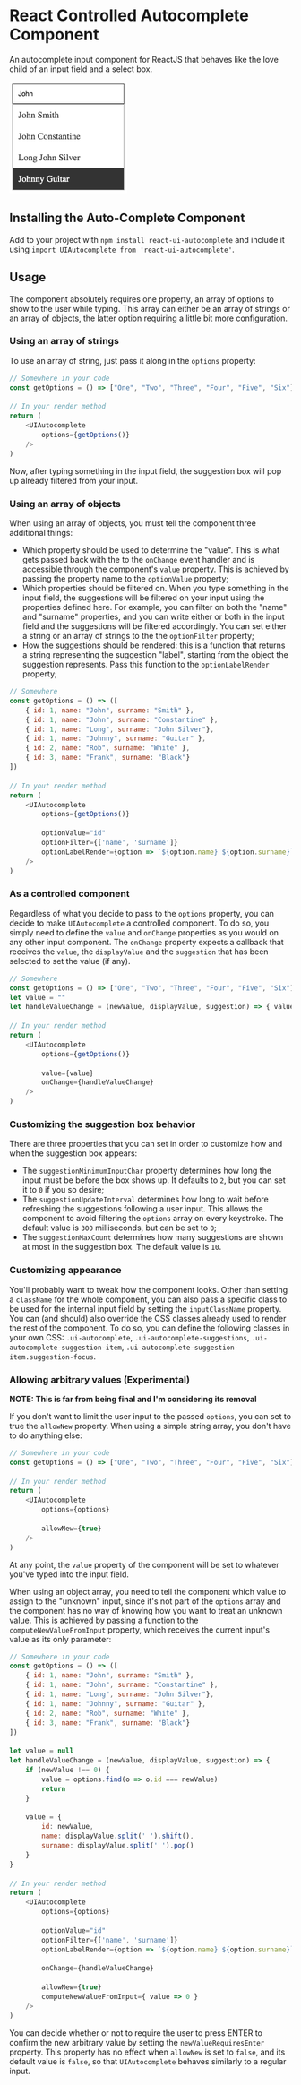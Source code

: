 # React Controlled Autocomplete Component

An autocomplete input component for ReactJS that behaves like the love child of an input field and a select box. 

<img src="./ui-autocomplete.png" alt="ReactUI Autocomplete" height="199px" />

## Installing the Auto-Complete Component

Add to your project with `npm install react-ui-autocomplete` and include it using `import UIAutocomplete from 'react-ui-autocomplete'`.

## Usage

The component absolutely requires one property, an array of options to show to the user while typing. This array can either be an array of strings or an array of objects, the latter option requiring a little bit more configuration.

### Using an array of strings

To use an array of string, just pass it along in the `options` property:

```javascript
// Somewhere in your code
const getOptions = () => ["One", "Two", "Three", "Four", "Five", "Six"]

// In your render method
return (
    <UIAutocomplete
        options={getOptions()}
    />
)
```

Now, after typing something in the input field, the suggestion box will pop up already filtered from your input.

### Using an array of objects

When using an array of objects, you must tell the component three additional things:

- Which property should be used to determine the "value". This is what gets passed back with the to the `onChange` event handler and is accessible through the component's `value` property. This is achieved by passing the property name to the `optionValue` property;
- Which properties should be filtered on. When you type something in the input field, the suggestions will be filtered on your input using the properties defined here. For example, you can filter on both the "name" and "surname" properties, and you can write either or both in the input field and the suggestions will be filtered accordingly. You can set either a string or an array of strings to the the `optionFilter` property;
- How the suggestions should be rendered: this is a function that returns a string representing the suggestion "label", starting from the object the suggestion represents. Pass this function to the `optionLabelRender` property;

```javascript
// Somewhere
const getOptions = () => ([
    { id: 1, name: "John", surname: "Smith" },
    { id: 1, name: "John", surname: "Constantine" },
    { id: 1, name: "Long", surname: "John Silver"},
    { id: 1, name: "Johnny", surname: "Guitar" },
    { id: 2, name: "Rob", surname: "White" },
    { id: 3, name: "Frank", surname: "Black"}
])

// In yout render method
return (
    <UIAutocomplete
        options={getOptions()}

        optionValue="id"
        optionFilter={['name', 'surname']}
        optionLabelRender={option => `${option.name} ${option.surname}`}
    />
)
```

### As a controlled component

Regardless of what you decide to pass to the `options` property, you can decide to make `UIAutocomplete` a controlled component. To do so, you simply need to define the `value` and `onChange` properties as you would on any other input component. The `onChange` property expects a callback that receives the `value`, the `displayValue` and the `suggestion` that has been selected to set the value (if any).

```javascript
// Somewhere
const getOptions = () => ["One", "Two", "Three", "Four", "Five", "Six"]
let value = ""
let handleValueChange = (newValue, displayValue, suggestion) => { value = newValue }

// In your render method
return (
    <UIAutocomplete
        options={getOptions()}

        value={value}
        onChange={handleValueChange}
    />
)
```

### Customizing the suggestion box behavior

There are three properties that you can set in order to customize how and when the suggestion box appears:

- The `suggestionMinimumInputChar` property determines how long the input must be before the box shows up. It defaults to `2`, but you can set it to `0` if you so desire;
- The `suggestionUpdateInterval` determines how long to wait before refreshing the suggestions following a user input. This allows the component to avoid filtering the `options` array on every keystroke. The default value is `300` milliseconds, but can be set to `0`;
- The `suggestionMaxCount` determines how many suggestions are shown at most in the suggestion box. The default value is `10`.

### Customizing appearance

You'll probably want to tweak how the component looks. Other than setting a `className` for the whole component, you can also pass a specific class to be used for the internal input field by setting the `inputClassName` property. You can (and should) also override the CSS classes already used to render the rest of the component. To do so, you can define the following classes in your own CSS: `.ui-autocomplete`, `.ui-autocomplete-suggestions`, `.ui-autocomplete-suggestion-item`, `.ui-autocomplete-suggestion-item.suggestion-focus`.

### Allowing arbitrary values (Experimental)

**NOTE: This is far from being final and I'm considering its removal**

If you don't want to limit the user input to the passed `options`, you can set to true the `allowNew` property. When using a simple string array, you don't have to do anything else:

```javascript
// Somewhere in your code
const getOptions = () => ["One", "Two", "Three", "Four", "Five", "Six"]

// In your render method
return (
    <UIAutocomplete
        options={options}

        allowNew={true}
    />
)
```

At any point, the `value` property of the component will be set to whatever you've typed into the input field.

When using an object array, you need to tell the component which value to assign to the "unknown" input, since it's not part of the `options` array and the component has no way of knowing how you want to treat an unknown value. This is achieved by passing a function to the `computeNewValueFromInput` property, which receives the current input's value as its only parameter:

```javascript
// Somewhere in your code
const getOptions = () => ([
    { id: 1, name: "John", surname: "Smith" },
    { id: 1, name: "John", surname: "Constantine" },
    { id: 1, name: "Long", surname: "John Silver"},
    { id: 1, name: "Johnny", surname: "Guitar" },
    { id: 2, name: "Rob", surname: "White" },
    { id: 3, name: "Frank", surname: "Black"}
])

let value = null
let handleValueChange = (newValue, displayValue, suggestion) => {
    if (newValue !== 0) {
        value = options.find(o => o.id === newValue)
        return
    }

    value = {
        id: newValue,
        name: displayValue.split(' ').shift(),
        surname: displayValue.split(' ').pop()
    }
}

// In your render method
return (
    <UIAutocomplete
        options={options}

        optionValue="id"
        optionFilter={['name', 'surname']}
        optionLabelRender={option => `${option.name} ${option.surname}`}

        onChange={handleValueChange}

        allowNew={true}
        computeNewValueFromInput={ value => 0 }
    />
)
```

You can decide whether or not to require the user to press ENTER to confirm the new arbitrary value by setting the `newValueRequiresEnter` property. This property has no effect when `allowNew` is set to `false`, and its default value is `false`, so that `UIAutocomplete` behaves similarly to a regular input.

